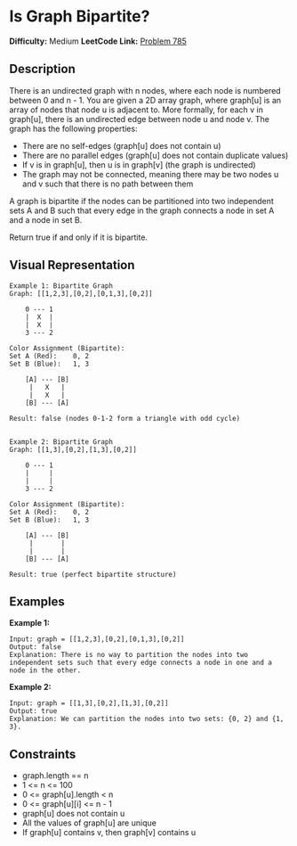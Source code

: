 # Is Graph Bipartite?

**Difficulty:** Medium
**LeetCode Link:** [Problem 785](https://leetcode.com/problems/is-graph-bipartite/)

## Description
There is an undirected graph with n nodes, where each node is numbered between 0 and n - 1. You are given a 2D array graph, where graph[u] is an array of nodes that node u is adjacent to. More formally, for each v in graph[u], there is an undirected edge between node u and node v. The graph has the following properties:
- There are no self-edges (graph[u] does not contain u)
- There are no parallel edges (graph[u] does not contain duplicate values)
- If v is in graph[u], then u is in graph[v] (the graph is undirected)
- The graph may not be connected, meaning there may be two nodes u and v such that there is no path between them

A graph is bipartite if the nodes can be partitioned into two independent sets A and B such that every edge in the graph connects a node in set A and a node in set B.

Return true if and only if it is bipartite.

## Visual Representation

```
Example 1: Bipartite Graph
Graph: [[1,2,3],[0,2],[0,1,3],[0,2]]

    0 --- 1
    |  X  |
    |  X  |
    3 --- 2

Color Assignment (Bipartite):
Set A (Red):    0, 2
Set B (Blue):   1, 3

    [A] --- [B]
     |   X   |
     |   X   |
    [B] --- [A]

Result: false (nodes 0-1-2 form a triangle with odd cycle)


Example 2: Bipartite Graph
Graph: [[1,3],[0,2],[1,3],[0,2]]

    0 --- 1
    |     |
    |     |
    3 --- 2

Color Assignment (Bipartite):
Set A (Red):    0, 2
Set B (Blue):   1, 3

    [A] --- [B]
     |       |
     |       |
    [B] --- [A]

Result: true (perfect bipartite structure)
```

## Examples

**Example 1:**
```
Input: graph = [[1,2,3],[0,2],[0,1,3],[0,2]]
Output: false
Explanation: There is no way to partition the nodes into two independent sets such that every edge connects a node in one and a node in the other.
```

**Example 2:**
```
Input: graph = [[1,3],[0,2],[1,3],[0,2]]
Output: true
Explanation: We can partition the nodes into two sets: {0, 2} and {1, 3}.
```

## Constraints
- graph.length == n
- 1 <= n <= 100
- 0 <= graph[u].length < n
- 0 <= graph[u][i] <= n - 1
- graph[u] does not contain u
- All the values of graph[u] are unique
- If graph[u] contains v, then graph[v] contains u
